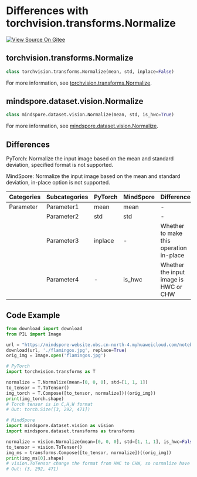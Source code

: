 # Differences with torchvision.transforms.Normalize

[![View Source On Gitee](https://mindspore-website.obs.cn-north-4.myhuaweicloud.com/website-images/r2.6.0rc1/resource/_static/logo_source_en.svg)](https://gitee.com/mindspore/docs/blob/r2.6.0rc1/docs/mindspore/source_en/note/api_mapping/pytorch_diff/Normalize.md)

## torchvision.transforms.Normalize

```python
class torchvision.transforms.Normalize(mean, std, inplace=False)
```

For more information, see [torchvision.transforms.Normalize](https://pytorch.org/vision/0.9/transforms.html#torchvision.transforms.Normalize).

## mindspore.dataset.vision.Normalize

```python
class mindspore.dataset.vision.Normalize(mean, std, is_hwc=True)
```

For more information, see [mindspore.dataset.vision.Normalize](https://mindspore.cn/docs/en/r2.6.0rc1/api_python/dataset_vision/mindspore.dataset.vision.Normalize.html).

## Differences

PyTorch: Normalize the input image based on the mean and standard deviation, specified format is not supported.

MindSpore: Normalize the input image based on the mean and standard deviation, in-place option is not supported.

| Categories | Subcategories |PyTorch | MindSpore | Difference |
| --- | ---   | ---   | ---        |---  |
|Parameter | Parameter1 | mean   | mean     | - |
|     | Parameter2 | std    |std   | - |
|     | Parameter3 | inplace | -   | Whether to make this operation in-place |
|     | Parameter4 | -   | is_hwc    | Whether the input image is HWC or CHW |

## Code Example

```python
from download import download
from PIL import Image

url = "https://mindspore-website.obs.cn-north-4.myhuaweicloud.com/notebook/datasets/flamingos.jpg"
download(url, './flamingos.jpg', replace=True)
orig_img = Image.open('flamingos.jpg')

# PyTorch
import torchvision.transforms as T

normalize = T.Normalize(mean=[0, 0, 0], std=[1, 1, 1])
to_tensor = T.ToTensor()
img_torch = T.Compose([to_tensor, normalize])((orig_img))
print(img_torch.shape)
# Torch tensor is in C,H,W format
# Out: torch.Size([3, 292, 471])

# MindSpore
import mindspore.dataset.vision as vision
import mindspore.dataset.transforms as transforms

normalize = vision.Normalize(mean=[0, 0, 0], std=[1, 1, 1], is_hwc=False)
to_tensor = vision.ToTensor()
img_ms = transforms.Compose([to_tensor, normalize])((orig_img))
print(img_ms[0].shape)
# vision.ToTensor change the format from HWC to CHW, so normalize have to specify `is_hwc=False`
# Out: (3, 292, 471)
```